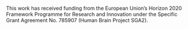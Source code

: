 This work has received funding from the European Union’s Horizon 2020
Framework Programme for Research and Innovation under the Specific Grant
Agreement No. 785907 (Human Brain Project SGA2).
